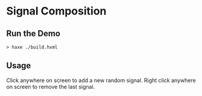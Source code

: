 # Signal Composition

## Run the Demo

```
> haxe ./build.hxml
```

## Usage

Click anywhere on screen to add a new random signal.
Right click anywhere on screen to remove the last signal.
